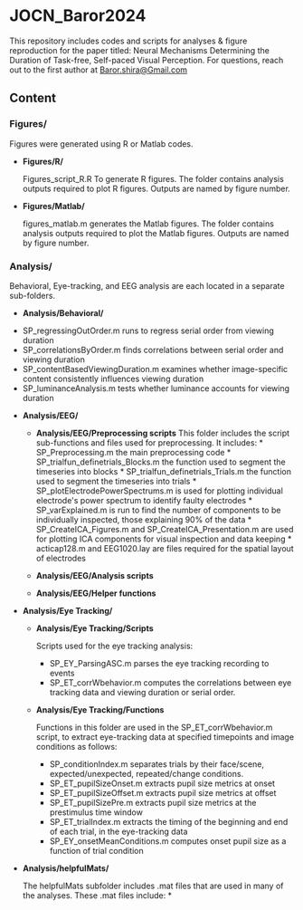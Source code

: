# JOCN_Baror2024
This repository includes codes and scripts for analyses &amp; figure reproduction for the paper titled: Neural Mechanisms Determining the Duration of Task-free, Self-paced Visual Perception.
For questions, reach out to the first author at Baror.shira@Gmail.com

## Content

### Figures/
  
Figures were generated using R or Matlab codes.
  
- **Figures/R/**
            
	Figures_script_R.R To generate R figures. 
	The folder contains analysis outputs required to plot R figures. 
	Outputs are named by figure number.

- **Figures/Matlab/**
	    
	figures_matlab.m generates the Matlab figures.
	The folder contains analysis outputs required to plot the Matlab figures. 
	Outputs are named by figure number.
     
### Analysis/

Behavioral, Eye-tracking, and EEG analysis are each located in a separate sub-folders.

- **Analysis/Behavioral/**

* SP_regressingOutOrder.m runs to regress serial order from viewing duration
* SP_correlationsByOrder.m finds correlations between serial order and viewing duration
* SP_contentBasedViewingDuration.m examines whether image-specific content consistently influences viewing duration
* SP_luminanceAnalysis.m tests whether luminance accounts for viewing duration
  
- **Analysis/EEG/**
  
  - **Analysis/EEG/Preprocessing scripts**
    	This folder includes the script sub-functions and files used for preprocessing. It includes:
    	* SP_Preprocessing.m the main preprocessing code
    	* SP_trialfun_definetrials_Blocks.m the function used to segment the timeseries into blocks
    	* SP_trialfun_definetrials_Trials.m the function used to segment the timeseries into trials
    	* SP_plotElectrodePowerSpectrums.m is used for plotting individual electrode's power spectrum to identify faulty electrodes
    	* SP_varExplained.m is run to find the number of components to be individually inspected, those explaining 90% of the data 
    	* SP_CreateICA_Figures.m and SP_CreateICA_Presentation.m are used for plotting ICA components for visual inspection and data keeping
    	* acticap128.m and EEG1020.lay are files required for the spatial layout of electrodes
    	


  - **Analysis/EEG/Analysis scripts**
  - **Analysis/EEG/Helper functions**

- **Analysis/Eye Tracking/**

  - **Analysis/Eye Tracking/Scripts**

	Scripts used for the eye tracking analysis:

	* SP_EY_ParsingASC.m parses the eye tracking recording to events
	* SP_ET_corrWbehavior.m computes the correlations between eye tracking data and viewing duration or serial order.

  - **Analysis/Eye Tracking/Functions**

	Functions in this folder are used in the SP_ET_corrWbehavior.m script, to extract eye-tracking data at specified timepoints and image conditions as follows:

	* SP_conditionIndex.m separates trials by their face/scene, expected/unexpected, repeated/change conditions.
	* SP_ET_pupilSizeOnset.m extracts pupil size metrics at onset
	* SP_ET_pupilSizeOffset.m extracts pupil size metrics at offset
	* SP_ET_pupilSizePre.m extracts pupil size metrics at the prestimulus time window
	* SP_ET_trialIndex.m extracts the timing of the beginning and end of each trial, in the eye-tracking data
	* SP_EY_onsetMeanConditions.m computes onset pupil size as a function of trial condition

- **Analysis/helpfulMats/**

	The helpfulMats subfolder includes .mat files that are used in many of the analyses. These .mat files include:
 		* 

